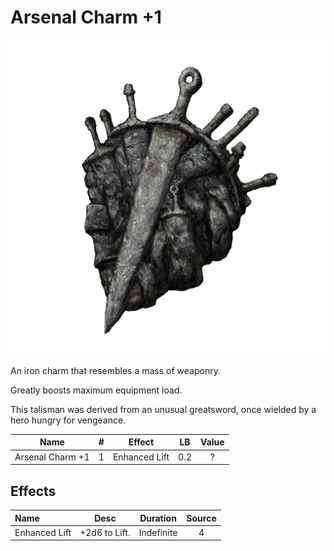 # Arsenal Charm +1

![Copyrighted Image](ArsenalCharm+1.png)



An iron charm that resembles a mass of weaponry.

Greatly boosts maximum equipment load.

This talisman was derived from an unusual greatsword, once wielded by a hero hungry for vengeance.



|       Name       | # |    Effect    | LB | Value |
| :--------------: | :-: | :-----------: | :-: | :---: |
| Arsenal Charm +1 | 1 | Enhanced Lift | 0.2 |   ?   |

## Effects

| Name          |    Desc    |  Duration  | Source |
| :------------ | :-----------: | :--------: | :-----------: |
| Enhanced Lift | +2d6 to Lift. | Indefinite |       4       |
